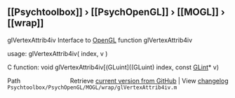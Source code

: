 ## [[Psychtoolbox]] &#8250; [[PsychOpenGL]] &#8250; [[MOGL]] &#8250; [[wrap]]

glVertexAttrib4iv  Interface to [OpenGL](OpenGL) function glVertexAttrib4iv  
  
usage:  glVertexAttrib4iv( index, v )  
  
C function:  void glVertexAttrib4iv[(GLuint]((GLuint) index, const [GLint](GLint)\* v)  




<div class="code_header" style="text-align:right;">
  <span style="float:left;">Path&nbsp;&nbsp;</span> <span class="counter">Retrieve <a href=
  "https://raw.github.com/Psychtoolbox-3/Psychtoolbox-3/beta/Psychtoolbox/PsychOpenGL/MOGL/wrap/glVertexAttrib4iv.m">current version from GitHub</a> | View <a href=
  "https://github.com/Psychtoolbox-3/Psychtoolbox-3/commits/beta/Psychtoolbox/PsychOpenGL/MOGL/wrap/glVertexAttrib4iv.m">changelog</a></span>
</div>
<div class="code">
  <code>Psychtoolbox/PsychOpenGL/MOGL/wrap/glVertexAttrib4iv.m</code>
</div>

